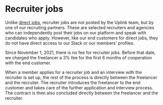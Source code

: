 # Recruiter jobs

Unlike [direct jobs](04-direct-jobs.md), recruiter jobs are not posted by the Uplink team, but by one of our recruiting partners. These are selected recruiters and agencies who can independently post their jobs on our platform and speak with candidates who apply. However, like our end customers for direct jobs, they do not have direct access to our Slack or our members' profiles.

Since November 1, 2021, there is no fee for recruiter jobs. Before that date, we charged the freelancer a 3% fee for the first 6 months of cooperation with the end customer.

When a member applies for a recruiter job and an interview with the recruiter is set up, the rest of the process is directly between the freelancer and the recruiter. The recruiter introduces the freelancer to the end customer and takes care of the further application and interview process. The contract is then also concluded directly between the freelancer and the recruiter.
